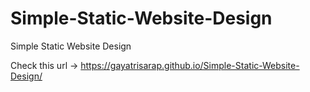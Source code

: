 # Simple-Static-Website-Design
Simple Static Website Design

Check this url -> https://gayatrisarap.github.io/Simple-Static-Website-Design/
